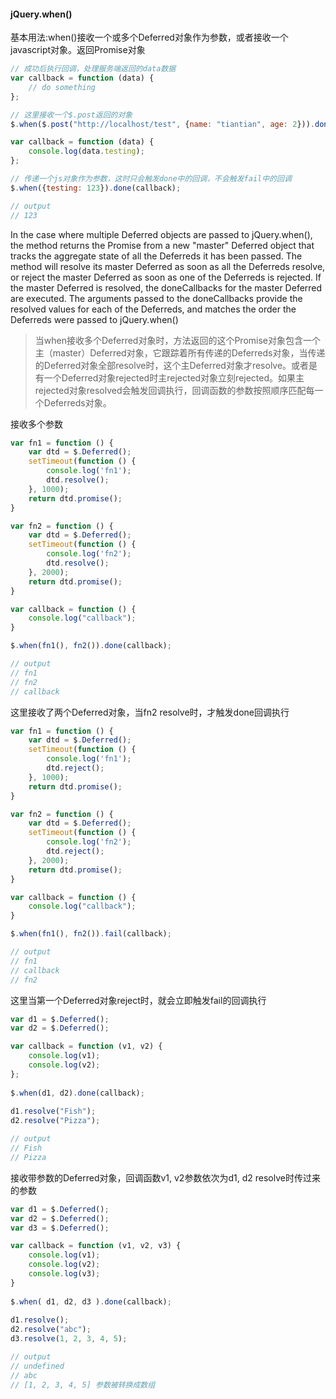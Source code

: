 #### jQuery.when()

基本用法:when()接收一个或多个Deferred对象作为参数，或者接收一个javascript对象。返回Promise对象

```javascript
// 成功后执行回调，处理服务端返回的data数据
var callback = function (data) {
    // do something
};

// 这里接收一个$.post返回的对象
$.when($.post("http://localhost/test", {name: "tiantian", age: 2})).done(callback);
```


```javascript
var callback = function (data) {
    console.log(data.testing);
};

// 传递一个js对象作为参数，这时只会触发done中的回调，不会触发fail中的回调
$.when({testing: 123}).done(callback);

// output
// 123
```

In the case where multiple Deferred objects are passed to jQuery.when(), the method returns the Promise from a new "master" Deferred object that tracks the aggregate state of all the Deferreds it has been passed. The method will resolve its master Deferred as soon as all the Deferreds resolve, or reject the master Deferred as soon as one of the Deferreds is rejected. If the master Deferred is resolved, the doneCallbacks for the master Deferred are executed. The arguments passed to the doneCallbacks provide the resolved values for each of the Deferreds, and matches the order the Deferreds were passed to jQuery.when()

> 当when接收多个Deferred对象时，方法返回的这个Promise对象包含一个主（master）Deferred对象，它跟踪着所有传递的Deferreds对象，当传递的Deferred对象全部resolve时，这个主Deferred对象才resolve。或者是有一个Deferred对象rejected时主rejected对象立刻rejected。如果主rejected对象resolved会触发回调执行，回调函数的参数按照顺序匹配每一个Deferreds对象。


接收多个参数

```javascript
var fn1 = function () {
    var dtd = $.Deferred();
    setTimeout(function () {
        console.log('fn1');
        dtd.resolve();
    }, 1000);
    return dtd.promise();
}

var fn2 = function () {
    var dtd = $.Deferred();
    setTimeout(function () {
        console.log('fn2');
        dtd.resolve();
    }, 2000);
    return dtd.promise();
}

var callback = function () {
    console.log("callback");
}

$.when(fn1(), fn2()).done(callback);

// output
// fn1
// fn2
// callback
```
这里接收了两个Deferred对象，当fn2 resolve时，才触发done回调执行


```javascript
var fn1 = function () {
    var dtd = $.Deferred();
    setTimeout(function () {
        console.log('fn1');
        dtd.reject();
    }, 1000);
    return dtd.promise();
}

var fn2 = function () {
    var dtd = $.Deferred();
    setTimeout(function () {
        console.log('fn2');
        dtd.reject();
    }, 2000);
    return dtd.promise();
}

var callback = function () {
    console.log("callback");
}

$.when(fn1(), fn2()).fail(callback);

// output
// fn1
// callback
// fn2
```
这里当第一个Deferred对象reject时，就会立即触发fail的回调执行


```javascript
var d1 = $.Deferred();
var d2 = $.Deferred();

var callback = function (v1, v2) {
    console.log(v1);
    console.log(v2);
};
 
$.when(d1, d2).done(callback);
 
d1.resolve("Fish");
d2.resolve("Pizza");

// output
// Fish
// Pizza
```
接收带参数的Deferred对象，回调函数v1, v2参数依次为d1, d2 resolve时传过来的参数

```javascript
var d1 = $.Deferred();
var d2 = $.Deferred();
var d3 = $.Deferred();

var callback = function (v1, v2, v3) {
    console.log(v1);
    console.log(v2);
    console.log(v3);
}
 
$.when( d1, d2, d3 ).done(callback);
 
d1.resolve();
d2.resolve("abc");
d3.resolve(1, 2, 3, 4, 5);

// output
// undefined
// abc
// [1, 2, 3, 4, 5] 参数被转换成数组
```
